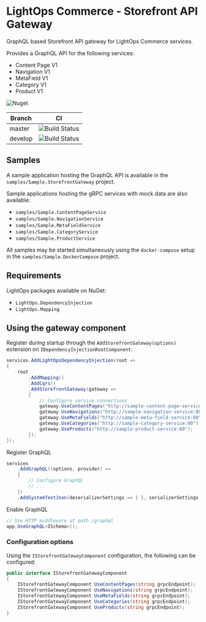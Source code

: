 # LightOps Commerce - Storefront API Gateway

GraphQL based Storefront API gateway for LightOps Commerce services.

Provides a GraphQL API for the following services:

- Content Page V1
- Navigation V1
- MetaField V1
- Category V1
- Product V1

![Nuget](https://img.shields.io/nuget/v/LightOps.Commerce.Gateways.Storefront)

| Branch | CI |
| --- | --- |
| master | ![Build Status](https://dev.azure.com/sorendev/LightOps%20Commerce/_apis/build/status/LightOps.Commerce.Gateways.Storefront?branchName=master) |
| develop | ![Build Status](https://dev.azure.com/sorendev/LightOps%20Commerce/_apis/build/status/LightOps.Commerce.Gateways.Storefront?branchName=develop) |

## Samples

A sample application hosting the GraphQL API is available in the `samples/Sample.StorefrontGateway` project.

Sample applications hosting the gRPC services with mock data are also available:

- `samples/Sample.ContentPageService`
- `samples/Sample.NavigationService`
- `samples/Sample.MetaFieldService`
- `samples/Sample.CategoryService`
- `samples/Sample.ProductService`

All samples may be started simultaneously using the `docker-compose` setup in the  `samples/Sample.DockerCompose` project.

## Requirements

LightOps packages available on NuGet:

- `LightOps.DependencyInjection`
- `LightOps.Mapping`

## Using the gateway component

Register during startup through the `AddStorefrontGateway(options)` extension on `IDependencyInjectionRootComponent`.

```csharp
services.AddLightOpsDependencyInjection(root =>
{
    root
        .AddMapping()
        .AddCqrs()
        .AddStorefrontGateway(gateway =>
        {
            // Configure service connections
            gateway.UseContentPages("http://sample-content-page-service:80");
            gateway.UseNavigations("http://sample-navigation-service:80");
            gateway.UseMetaFields("http://sample-meta-field-service:80");
            gateway.UseCategories("http://sample-category-service:80");
            gateway.UseProducts("http://sample-product-service:80");
        });
});
```

Register GraphQL

```csharp
services
    .AddGraphQL((options, provider) =>
    {
        // Configure GraphQL
        // ...
    })
    .AddSystemTextJson(deserializerSettings => { }, serializerSettings => { });
```

Enable GraphQL

```csharp
// Use HTTP middleware at path /graphql
app.UseGraphQL<ISchema>();
```

### Configuration options

Using the `IStorefrontGatewayComponent` configuration, the following can be configured:

```csharp
public interface IStorefrontGatewayComponent
{
    IStorefrontGatewayComponent UseContentPages(string grpcEndpoint);
    IStorefrontGatewayComponent UseNavigations(string grpcEndpoint);
    IStorefrontGatewayComponent UseMetaFields(string grpcEndpoint);
    IStorefrontGatewayComponent UseCategories(string grpcEndpoint);
    IStorefrontGatewayComponent UseProducts(string grpcEndpoint);
}
```
